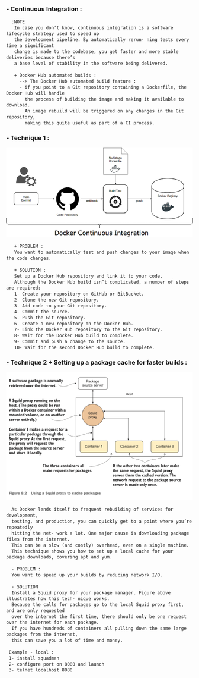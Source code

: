 ### - Continuous Integration :
      :NOTE
       In case you don’t know, continuous integration is a software lifecycle strategy used to speed up
       the development pipeline. By automatically rerun- ning tests every time a significant
       change is made to the codebase, you get faster and more stable deliveries because there’s
       a base level of stability in the software being delivered.

       + Docker Hub automated builds :
         --> The Docker Hub automated build feature :
         - if you point to a Git repository containing a Dockerfile, the Docker Hub will handle
           the process of building the image and making it available to download.
           An image rebuild will be triggered on any changes in the Git repository,
           making this quite useful as part of a CI process.


### - Technique 1 :

![ci](docker_ci.png)

       + PROBLEM :
       You want to automatically test and push changes to your image when the code changes.

       + SOLUTION :
       Set up a Docker Hub repository and link it to your code.
       Although the Docker Hub build isn’t complicated, a number of steps are required:
       1- Create your repository on GitHub or BitBucket.
       2- Clone the new Git repository.
       3- Add code to your Git repository.
       4- Commit the source.
       5- Push the Git repository.
       6- Create a new repository on the Docker Hub.
       7- Link the Docker Hub repository to the Git repository.
       8- Wait for the Docker Hub build to complete.
       9- Commit and push a change to the source.
       10- Wait for the second Docker Hub build to complete.

### - Technique 2 + Setting up a package cache for faster builds :

![cache](squid_proxy_cache.png)

      As Docker lends itself to frequent rebuilding of services for development,
      testing, and production, you can quickly get to a point where you’re repeatedly
      hitting the net- work a lot. One major cause is downloading package files from the internet.
      This can be a slow (and costly) overhead, even on a single machine.
      This technique shows you how to set up a local cache for your package downloads, covering apt and yum.

      - PROBLEM :
      You want to speed up your builds by reducing network I/O.

      - SOLUTION
      Install a Squid proxy for your package manager. Figure above illustrates how this tech- nique works.
      Because the calls for packages go to the local Squid proxy first, and are only requested
      over the internet the first time, there should only be one request over the internet for each package.
      If you have hundreds of containers all pulling down the same large packages from the internet,
      this can save you a lot of time and money.

     Example - local :
     1- install squadman
     2- configure port on 8080 and launch
     3- telnet localhost 8080

